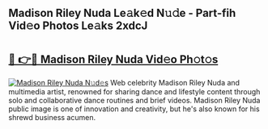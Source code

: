 ## Madison Riley Nuda Le𝚊k𝚎d N𝚞𝚍e - Part-fih Vid𝚎o Photos Le𝚊ks 2xdcJ

# <h2><a href="http://fbg4q1.evod.top/?m=Madison+Riley+Nuda">🔗 👉🔴 Madison Riley Nuda Vid𝚎o Ph𝚘t𝚘s</a></h2>

[![Madison Riley Nuda N𝚞d𝚎s](https://i.imgur.com/8V9OHl7.gif)](http://fbg4q1.evod.top/?m=Madison+Riley+Nuda)
Web celebrity Madison Riley Nuda and multimedia artist, renowned for sharing dance and lifestyle content through solo and collaborative dance routines and brief videos. Madison Riley Nuda public image is one of innovation and creativity, but he's also known for his shrewd business acumen. 

